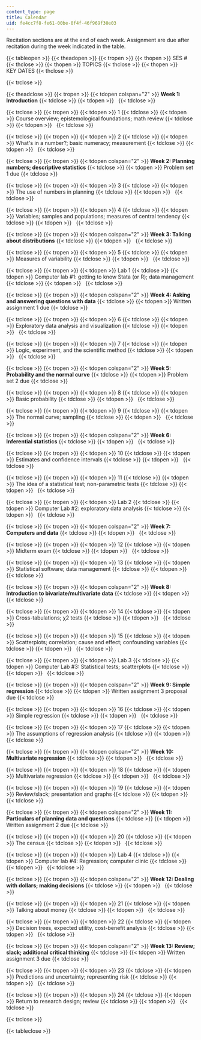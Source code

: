 ```yaml
---
content_type: page
title: Calendar
uid: fe4cc7f8-fe61-00be-0f4f-46f969f30e03
---
```


Recitation sections are at the end of each week. Assignment are due after recitation during the week indicated in the table.

{{< tableopen >}}
{{< theadopen >}}
{{< tropen >}}
{{< thopen >}}
SES #
{{< thclose >}}
{{< thopen >}}
TOPICS
{{< thclose >}}
{{< thopen >}}
KEY DATES
{{< thclose >}}

{{< trclose >}}

{{< theadclose >}}
{{< tropen >}}
{{< tdopen colspan="2" >}}
**Week 1: Introduction**
{{< tdclose >}}
{{< tdopen >}}
 
{{< tdclose >}}

{{< trclose >}}
{{< tropen >}}
{{< tdopen >}}
1
{{< tdclose >}}
{{< tdopen >}}
Course overview; epistemological foundations; math review
{{< tdclose >}}
{{< tdopen >}}
 
{{< tdclose >}}

{{< trclose >}}
{{< tropen >}}
{{< tdopen >}}
2
{{< tdclose >}}
{{< tdopen >}}
What's in a number?; basic numeracy; measurement
{{< tdclose >}}
{{< tdopen >}}
 
{{< tdclose >}}

{{< trclose >}}
{{< tropen >}}
{{< tdopen colspan="2" >}}
**Week 2: Planning numbers; descriptive statistics**
{{< tdclose >}}
{{< tdopen >}}
Problem set 1 due
{{< tdclose >}}

{{< trclose >}}
{{< tropen >}}
{{< tdopen >}}
3
{{< tdclose >}}
{{< tdopen >}}
The use of numbers in planning
{{< tdclose >}}
{{< tdopen >}}
 
{{< tdclose >}}

{{< trclose >}}
{{< tropen >}}
{{< tdopen >}}
4
{{< tdclose >}}
{{< tdopen >}}
Variables; samples and populations; measures of central tendency
{{< tdclose >}}
{{< tdopen >}}
 
{{< tdclose >}}

{{< trclose >}}
{{< tropen >}}
{{< tdopen colspan="2" >}}
**Week 3: Talking about distributions**
{{< tdclose >}}
{{< tdopen >}}
 
{{< tdclose >}}

{{< trclose >}}
{{< tropen >}}
{{< tdopen >}}
5
{{< tdclose >}}
{{< tdopen >}}
Measures of variability
{{< tdclose >}}
{{< tdopen >}}
 
{{< tdclose >}}

{{< trclose >}}
{{< tropen >}}
{{< tdopen >}}
Lab 1
{{< tdclose >}}
{{< tdopen >}}
Computer lab #1: getting to know Stata (or R); data management
{{< tdclose >}}
{{< tdopen >}}
 
{{< tdclose >}}

{{< trclose >}}
{{< tropen >}}
{{< tdopen colspan="2" >}}
**Week 4: Asking and answering questions with data**
{{< tdclose >}}
{{< tdopen >}}
Written assignment 1 due
{{< tdclose >}}

{{< trclose >}}
{{< tropen >}}
{{< tdopen >}}
6
{{< tdclose >}}
{{< tdopen >}}
Exploratory data analysis and visualization
{{< tdclose >}}
{{< tdopen >}}
 
{{< tdclose >}}

{{< trclose >}}
{{< tropen >}}
{{< tdopen >}}
7
{{< tdclose >}}
{{< tdopen >}}
Logic, experiment, and the scientific method
{{< tdclose >}}
{{< tdopen >}}
 
{{< tdclose >}}

{{< trclose >}}
{{< tropen >}}
{{< tdopen colspan="2" >}}
**Week 5: Probability and the normal curve**
{{< tdclose >}}
{{< tdopen >}}
Problem set 2 due
{{< tdclose >}}

{{< trclose >}}
{{< tropen >}}
{{< tdopen >}}
8
{{< tdclose >}}
{{< tdopen >}}
Basic probability
{{< tdclose >}}
{{< tdopen >}}
 
{{< tdclose >}}

{{< trclose >}}
{{< tropen >}}
{{< tdopen >}}
9
{{< tdclose >}}
{{< tdopen >}}
The normal curve; sampling
{{< tdclose >}}
{{< tdopen >}}
 
{{< tdclose >}}

{{< trclose >}}
{{< tropen >}}
{{< tdopen colspan="2" >}}
**Week 6: Inferential statistics**
{{< tdclose >}}
{{< tdopen >}}
 
{{< tdclose >}}

{{< trclose >}}
{{< tropen >}}
{{< tdopen >}}
10
{{< tdclose >}}
{{< tdopen >}}
Estimates and confidence intervals
{{< tdclose >}}
{{< tdopen >}}
 
{{< tdclose >}}

{{< trclose >}}
{{< tropen >}}
{{< tdopen >}}
11
{{< tdclose >}}
{{< tdopen >}}
The idea of a statistical test; non-parametric tests
{{< tdclose >}}
{{< tdopen >}}
 
{{< tdclose >}}

{{< trclose >}}
{{< tropen >}}
{{< tdopen >}}
Lab 2
{{< tdclose >}}
{{< tdopen >}}
Computer Lab #2: exploratory data analysis
{{< tdclose >}}
{{< tdopen >}}
 
{{< tdclose >}}

{{< trclose >}}
{{< tropen >}}
{{< tdopen colspan="2" >}}
**Week 7: Computers and data**
{{< tdclose >}}
{{< tdopen >}}
 
{{< tdclose >}}

{{< trclose >}}
{{< tropen >}}
{{< tdopen >}}
12
{{< tdclose >}}
{{< tdopen >}}
Midterm exam
{{< tdclose >}}
{{< tdopen >}}
 
{{< tdclose >}}

{{< trclose >}}
{{< tropen >}}
{{< tdopen >}}
13
{{< tdclose >}}
{{< tdopen >}}
Statistical software; data management
{{< tdclose >}}
{{< tdopen >}}
 
{{< tdclose >}}

{{< trclose >}}
{{< tropen >}}
{{< tdopen colspan="2" >}}
**Week 8: Introduction to bivariate/multivariate data**
{{< tdclose >}}
{{< tdopen >}}
 
{{< tdclose >}}

{{< trclose >}}
{{< tropen >}}
{{< tdopen >}}
14
{{< tdclose >}}
{{< tdopen >}}
Cross-tabulations; χ2 tests
{{< tdclose >}}
{{< tdopen >}}
 
{{< tdclose >}}

{{< trclose >}}
{{< tropen >}}
{{< tdopen >}}
15
{{< tdclose >}}
{{< tdopen >}}
Scatterplots; correlation; cause and effect; confounding variables
{{< tdclose >}}
{{< tdopen >}}
 
{{< tdclose >}}

{{< trclose >}}
{{< tropen >}}
{{< tdopen >}}
Lab 3
{{< tdclose >}}
{{< tdopen >}}
Computer Lab #3: Statistical tests; scatterplots
{{< tdclose >}}
{{< tdopen >}}
 
{{< tdclose >}}

{{< trclose >}}
{{< tropen >}}
{{< tdopen colspan="2" >}}
**Week 9: Simple regression**
{{< tdclose >}}
{{< tdopen >}}
Written assignment 3 proposal due
{{< tdclose >}}

{{< trclose >}}
{{< tropen >}}
{{< tdopen >}}
16
{{< tdclose >}}
{{< tdopen >}}
Simple regression
{{< tdclose >}}
{{< tdopen >}}
 
{{< tdclose >}}

{{< trclose >}}
{{< tropen >}}
{{< tdopen >}}
17
{{< tdclose >}}
{{< tdopen >}}
The assumptions of regression analysis
{{< tdclose >}}
{{< tdopen >}}
 
{{< tdclose >}}

{{< trclose >}}
{{< tropen >}}
{{< tdopen colspan="2" >}}
**Week 10: Multivariate regression**
{{< tdclose >}}
{{< tdopen >}}
 
{{< tdclose >}}

{{< trclose >}}
{{< tropen >}}
{{< tdopen >}}
18
{{< tdclose >}}
{{< tdopen >}}
Multivariate regression
{{< tdclose >}}
{{< tdopen >}}
 
{{< tdclose >}}

{{< trclose >}}
{{< tropen >}}
{{< tdopen >}}
19
{{< tdclose >}}
{{< tdopen >}}
Review/slack; presentation and graphs
{{< tdclose >}}
{{< tdopen >}}
 
{{< tdclose >}}

{{< trclose >}}
{{< tropen >}}
{{< tdopen colspan="2" >}}
**Week 11: Particulars of planning data and questions**
{{< tdclose >}}
{{< tdopen >}}
Written assignment 2 due
{{< tdclose >}}

{{< trclose >}}
{{< tropen >}}
{{< tdopen >}}
20
{{< tdclose >}}
{{< tdopen >}}
The census
{{< tdclose >}}
{{< tdopen >}}
 
{{< tdclose >}}

{{< trclose >}}
{{< tropen >}}
{{< tdopen >}}
Lab 4
{{< tdclose >}}
{{< tdopen >}}
Computer lab #4: Regression; computer clinic
{{< tdclose >}}
{{< tdopen >}}
 
{{< tdclose >}}

{{< trclose >}}
{{< tropen >}}
{{< tdopen colspan="2" >}}
**Week 12: Dealing with dollars; making decisions**
{{< tdclose >}}
{{< tdopen >}}
 
{{< tdclose >}}

{{< trclose >}}
{{< tropen >}}
{{< tdopen >}}
21
{{< tdclose >}}
{{< tdopen >}}
Talking about money
{{< tdclose >}}
{{< tdopen >}}
 
{{< tdclose >}}

{{< trclose >}}
{{< tropen >}}
{{< tdopen >}}
22
{{< tdclose >}}
{{< tdopen >}}
Decision trees, expected utility, cost-benefit analysis
{{< tdclose >}}
{{< tdopen >}}
 
{{< tdclose >}}

{{< trclose >}}
{{< tropen >}}
{{< tdopen colspan="2" >}}
**Week 13: Review; slack; additional critical thinking**
{{< tdclose >}}
{{< tdopen >}}
Written assignment 3 due
{{< tdclose >}}

{{< trclose >}}
{{< tropen >}}
{{< tdopen >}}
23
{{< tdclose >}}
{{< tdopen >}}
Predictions and uncertainty; representing risk
{{< tdclose >}}
{{< tdopen >}}
 
{{< tdclose >}}

{{< trclose >}}
{{< tropen >}}
{{< tdopen >}}
24
{{< tdclose >}}
{{< tdopen >}}
Return to research design; review
{{< tdclose >}}
{{< tdopen >}}
 
{{< tdclose >}}

{{< trclose >}}

{{< tableclose >}}